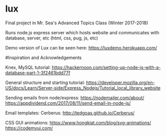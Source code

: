 # lux

Final project in Mr. Sea's Advanced Topics Class (Winter 2017-2018)

Runs node.js express server which hosts website and communicates with database, server, etc (html, css, pug, js, etc)

Demo version of Lux can be seen here:
  https://luxdemo.herokuapp.com/


#Inspiration and Acknowledgements

Knex, MySQL tutorial:
https://hackernoon.com/setting-up-node-js-with-a-database-part-1-3f2461bdd77f

General structure and starting tutorial:
https://developer.mozilla.org/en-US/docs/Learn/Server-side/Express_Nodejs/Tutorial_local_library_website

Sending emails from node/express:
https://nodemailer.com/about/
https://appdividend.com/2017/08/11/send-email-in-node-js/

Email templates:
Cerberus: http://tedgoas.github.io/Cerberus/

CSS GUI animations:
https://www.hongkiat.com/blog/svg-animations/
https://codemyui.com/
